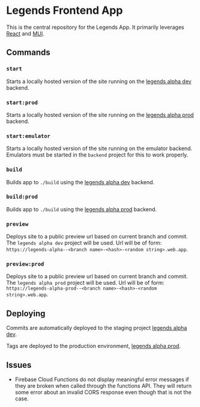 # Legends Frontend App

This is the central repository for the Legends App. It primarily leverages [React](https://reactjs.org/) and [MUI](https://mui.com/).

## Commands

### `start`
Starts a locally hosted version of the site running on the [legends alpha dev](https://console.firebase.google.com/u/1/project/legends-alpha/overview) backend.

### `start:prod`
Starts a locally hosted version of the site running on the [legends alpha prod](https://console.firebase.google.com/u/1/project/legends-alpha-prod/overview) backend.

### `start:emulator`
Starts a locally hosted version of the site running on the emulator backend. Emulators must be started in the `backend` project for this to work properly.

### `build`
Builds app to `./build` using the [legends alpha dev](https://console.firebase.google.com/u/1/project/legends-alpha/overview) backend.

### `build:prod`
Builds app to `./build` using the [legends alpha prod](https://console.firebase.google.com/u/1/project/legends-alpha-prod/overview) backend.

### `preview`
Deploys site to a public preview url based on current branch and commit. The `legends alpha dev` project will be used. Url will be of form: `https://legends-alpha--<branch name>-<hash>-<random string>.web.app`.

### `preview:prod`
Deploys site to a public preview url based on current branch and commit. The `legends alpha prod` project will be used. Url will be of form: `https://legends-alpha-prod--<branch name>-<hash>-<random string>.web.app`.

## Deploying
Commits are automatically deployed to the staging project [legends alpha dev](https://console.firebase.google.com/u/1/project/legends-alpha/overview).

Tags are deployed to the production environment, [legends alpha prod](https://console.firebase.google.com/u/1/project/legends-alpha-prod/overview).

## Issues
- Firebase Cloud Functions do not display meaningful error messages if they are broken when called through the functions API. They will return some error about an invalid CORS response even though that is not the case.